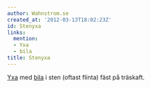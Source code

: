 ```yaml
---
author: Wahnstrom.se
created_at: '2012-03-13T18:02:23Z'
id: Stenyxa
links:
  mention:
  - Yxa
  - bila
title: Stenyxa
---
```


[Yxa] med [bila] i sten (oftast flinta) fäst på träskaft.

  [Yxa]: Yxa
  [bila]: bila